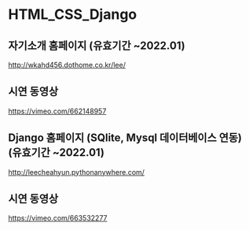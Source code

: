 # HTML_CSS_Django

## 자기소개 홈페이지 (유효기간 ~2022.01)
http://wkahd456.dothome.co.kr/lee/
## 시연 동영상
https://vimeo.com/662148957


## Django 홈페이지 (SQlite, Mysql 데이터베이스 연동) (유효기간 ~2022.01)
http://leecheahyun.pythonanywhere.com/
## 시연 동영상
https://vimeo.com/663532277
